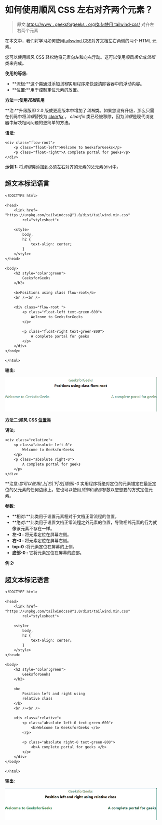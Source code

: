 # 如何使用顺风 CSS 左右对齐两个元素？

> 原文:[https://www . geeksforgeeks . org/如何使用 tailwind-css/](https://www.geeksforgeeks.org/how-to-align-two-elements-left-and-right-using-tailwind-css/) 对齐左右两个元素

在本文中，我们将学习如何使用[tailswind CSS](https://www.geeksforgeeks.org/css-tailwind-introduction/)对齐文档左右两侧的两个 HTML 元素。

您可以使用顺风 CSS 轻松地将元素向左和向右浮动。这可以使用顺风*柔化*或*流根*类来完成。

**使用的等级:**

*   **流根:**这个类通过添加*流根*实用程序来快速清除容器中的浮动内容。
*   **位置:**用于控制定位元素的放置。

**方法一:使用*花根*实用**

**注:**升级版即 2.0 版或更高版本中增加了*流根*类。如果您没有升级，那么只需在代码中将*流根*替换为 [*clearfix*](https://www.geeksforgeeks.org/what-is-a-clearfix/) 。 *clearfix* 类已经被移除，因为*流根*是现代浏览器中解决相同问题的更简单的方法。

**语法:**

```
<div class="flow-root">  
    <p class="float-left">Welcome to GeeksforGeeks</p> 
    <p class="float-right">A complete portal for geeks</p>
</div>
```

**示例 1:** 将*流根*类添加到必须左右对齐的元素的父元素(div)中。

## 超文本标记语言

```
<!DOCTYPE html>

<head>
    <link href=
"https://unpkg.com/tailwindcss@^1.0/dist/tailwind.min.css"
        rel="stylesheet">

    <style>
        body,
        h2 {
            text-align: center;
        }
    </style>
</head>

<body>
    <h2 style="color:green">
        GeeksforGeeks
    </h2>

    <b>Positions using class flow-root</b>
    <br /><br />

    <div class="flow-root ">
        <p class="float-left text-green-600">
            Welcome to GeeksforGeeks 
        </p>

        <p class="float-right text-green-800"> 
            A complete portal for geeks 
        </p>
    </div>
</body>

</html>
```

**输出:**

![](img/9af2e7ce15a4b30eb97a1c6ea26b9d5a.png)

**方法二:顺风 CSS [位置](https://www.geeksforgeeks.org/tailwind-css-position/)类**

**语法:**

```
<div class="relative">
    <p class="absolute left-0">
        Welcome to GeeksforGeeks
    </p> 
    <p class="absolute right-0">
        A complete portal for geeks 
    </p>
</div>
```

**注意:**您可以使用*{上|右|下|左|插图}-0* 实用程序将绝对定位的元素锚定在最近定位的父元素的任何边缘上。您也可以使用*顶部*和*底部*参数以您想要的方式定位元素。

**参数:**

*   **相对:**此类用于设置元素相对于文档正常流程的位置。
*   **绝对:**此类用于设置文档正常流程之外元素的位置，导致相邻元素的行为就像该元素不存在一样。
*   **左-0 :** 将元素定位在屏幕左侧。
*   **右-0 :** 将元素定位在屏幕右侧。
*   **top-0** :将元素定位在屏幕的上侧。
*   **底部-0 :** 它将元素定位在屏幕的底部。

**例 2:**

## 超文本标记语言

```
<!DOCTYPE html>

<head>
    <link href=
"https://unpkg.com/tailwindcss@^1.0/dist/tailwind.min.css"
        rel="stylesheet">

    <style>
        body,
        h2 {
            text-align: center;
        }
    </style>
</head>

<body>
    <h2 style="color:green">
        GeeksforGeeks
    </h2>

    <b>
        Position left and right using 
        relative class
    </b>
    <br /><br />

    <div class="relative">
        <p class="absolute left-0 text-green-600">
            <b>Welcome to GeeksforGeeks </b>
        </p>

        <p class="absolute right-0 text-green-800">
            <b>A complete portal for geeks </b>
        </p>
    </div>
</body>

</html>
```

**输出:**

![](img/0c426cf64813b99edf02a5832e25f293.png)